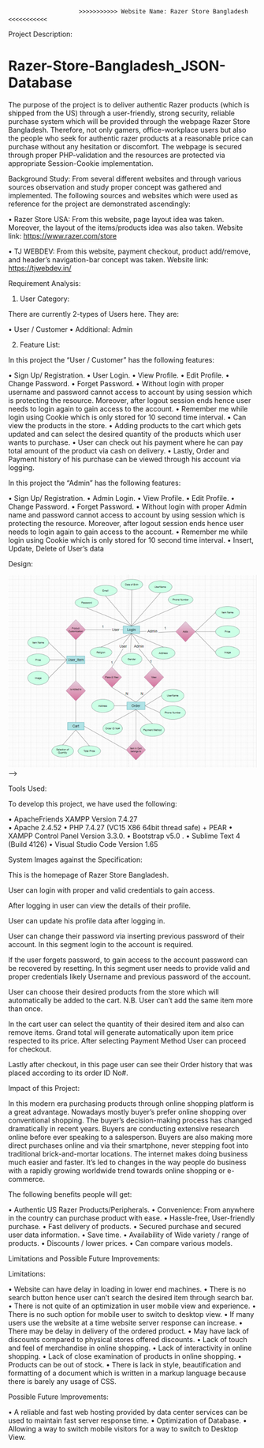                         >>>>>>>>>>> Website Name: Razer Store Bangladesh <<<<<<<<<<<

Project Description:
# Razer-Store-Bangladesh_JSON-Database
The purpose of the project is to deliver authentic Razer products (which is shipped from the US) through a user-friendly, strong security, reliable purchase system which will be provided through the webpage Razer Store Bangladesh. Therefore, not only gamers, office-workplace users but also the people who seek for authentic razer products at a reasonable price can purchase without any hesitation or discomfort. The webpage is secured through proper PHP-validation and the resources are protected via appropriate Session-Cookie implementation.

Background Study:
From several different websites and through various sources observation and study proper concept was gathered and implemented. 
The following sources and websites which were used as reference for the project are demonstrated ascendingly:

•	Razer Store USA: From this website, page layout idea was taken. Moreover, the layout of the items/products idea was also taken. Website link: https://www.razer.com/store

•	TJ WEBDEV: From this website, payment checkout, product add/remove, and header’s navigation-bar concept was taken. Website link: https://tjwebdev.in/

Requirement Analysis:

1.	User Category:

There are currently 2-types of Users here. They are:

•	User / Customer
•	Additional: Admin

2.	Feature List:

In this project the “User / Customer” has the following features:

•	Sign Up/ Registration.
•	User Login.
•	View Profile.
•	Edit Profile.
•	Change Password.
•	Forget Password.
•	Without login with proper username and password cannot access to account by using session which is protecting the resource. Moreover, after logout session ends hence user needs to login again to gain access to the account.
•	Remember me while login using Cookie which is only stored for 10 second time interval.
•	Can view the products in the store.
•	Adding products to the cart which gets updated and can select the desired quantity of the products which user wants to purchase.
•	User can check out his payment where he can pay total amount of the product via cash on delivery.
•	Lastly, Order and Payment history of his purchase can be viewed through his account via logging.

In this project the “Admin” has the following features:

•	Sign Up/ Registration.
•	Admin Login.
•	View Profile.
•	Edit Profile.
•	Change Password.
•	Forget Password.
•	Without login with proper Admin name and password cannot access to account by using session which is protecting the resource. Moreover, after logout session ends hence user needs to login again to gain access to the account.
•	Remember me while login using Cookie which is only stored for 10 second time interval.
•	Insert, Update, Delete of User’s data


Design:
 
<img src="img_for_readme/Picture1.png"> -->


Tools Used:

To develop this project, we have used the following:

•  ApacheFriends XAMPP Version 7.4.27	
• Apache 2.4.52
• PHP 7.4.27 (VC15 X86 64bit thread safe) + PEAR
• XAMPP Control Panel Version 3.3.0.
• Bootstrap v5.0	.
• Sublime Text 4 (Build 4126)
• Visual Studio Code Version 1.65





System Images against the Specification:

 

This is the homepage of Razer Store Bangladesh.

 

User can login with proper and valid credentials to gain access.

 

After logging in user can view the details of their profile.

 

User can update his profile data after logging in.

 
User can change their password via inserting previous password of their account. In this segment login to the account is required.
 
If the user forgets password, to gain access to the account password can be recovered by resetting.
In this segment user needs to provide valid and proper credentials likely Username and previous password of the account.

 

User can choose their desired products from the store which will automatically be added to the cart.
N.B. User can’t add the same item more than once.
 

In the cart user can select the quantity of their desired item and also can remove items. Grand total will generate automatically upon item price respected to its price. After selecting Payment Method User can proceed for checkout.

 
Lastly after checkout, in this page user can see their Order history that was placed according to its order ID No#.

Impact of this Project:

In this modern era purchasing products through online shopping platform is a great advantage. Nowadays mostly buyer’s prefer online shopping over conventional shopping. The buyer’s decision-making process has changed dramatically in recent years. Buyers are conducting extensive research online before ever speaking to a salesperson. Buyers are also making more direct purchases online and via their smartphone, never stepping foot into traditional brick-and-mortar locations. The internet makes doing business much easier and faster. It’s led to changes in the way people do business with a rapidly growing worldwide trend towards online shopping or e-commerce.

The following benefits people will get:

•	Authentic US Razer Products/Peripherals.
•	Convenience: From anywhere in the country can purchase product with ease.
•	Hassle-free, User-friendly purchase.
•	Fast delivery of products.
•	Secured purchase and secured user data information.
•	Save time. 
•	Availability of Wide variety / range of products.
•	Discounts / lower prices.
•	Can compare various models.

Limitations and Possible Future Improvements:

Limitations:

•	Website can have delay in loading in lower end machines.
•	There is no search button hence user can’t search the desired item through search bar.
•	There is not quite of an optimization in user mobile view and experience.
•	There is no such option for mobile user to switch to desktop view.
•	If many users use the website at a time website server response can increase.
•	There may be delay in delivery of the ordered product.
•	May have lack of discounts compared to physical stores offered discounts.
•	Lack of touch and feel of merchandise in online shopping.
•	Lack of interactivity in online shopping.
•	Lack of close examination of products in online shopping. 
•	Products can be out of stock.
•	There is lack in style, beautification and formatting of a document which is written in a markup language because there is barely any usage of CSS.

Possible Future Improvements:

•	A reliable and fast web hosting provided by data center services can be used to maintain fast server response time.
•	Optimization of Database.
•	Allowing a way to switch mobile visitors for a way to switch to Desktop View.
